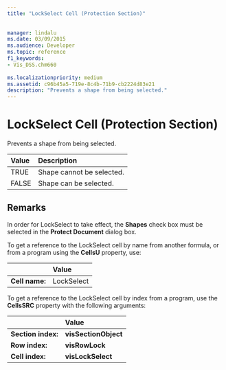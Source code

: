 ```yaml
---
title: "LockSelect Cell (Protection Section)"
 
 
manager: lindalu
ms.date: 03/09/2015
ms.audience: Developer
ms.topic: reference
f1_keywords:
- Vis_DSS.chm660
 
ms.localizationpriority: medium
ms.assetid: c96b45a5-719e-8c4b-71b9-cb2224d83e21
description: "Prevents a shape from being selected."
---
```


# LockSelect Cell (Protection Section)

Prevents a shape from being selected.
  
|**Value**|**Description**|
|:-----|:-----|
| TRUE  <br/> | Shape cannot be selected. |
| FALSE  <br/> | Shape can be selected. |
   
## Remarks

In order for LockSelect to take effect, the **Shapes** check box must be selected in the **Protect Document** dialog box. 
  
To get a reference to the LockSelect cell by name from another formula, or from a program using the **CellsU** property, use: 
  
||Value |
|:-----|:-----|
| **Cell name:**  <br/> | LockSelect  <br/> |
   
To get a reference to the LockSelect cell by index from a program, use the **CellsSRC** property with the following arguments: 
  
||Value |
|:-----|:-----|
| **Section index:**  <br/> |**visSectionObject** <br/> |
| **Row index:**  <br/> |**visRowLock** <br/> |
| **Cell index:**  <br/> |**visLockSelect** <br/> |
   

